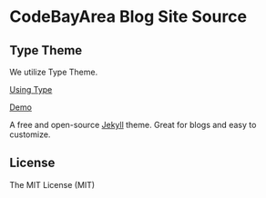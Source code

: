 # CodeBayArea Blog Site Source

## Type Theme

We utilize Type Theme. 

[Using Type](https://rohanchandra.github.io/project/type/)

[Demo](https://rohanchandra.github.io/type-theme/)

A free and open-source [Jekyll](http://jekyllrb.com) theme. Great for blogs and easy to customize.

## License
The MIT License (MIT)
